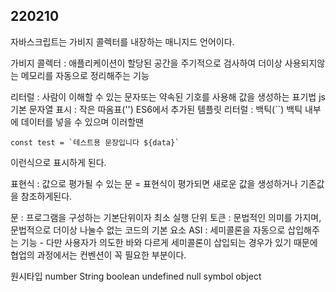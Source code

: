 
## 220210

자바스크립트는 가비지 콜렉터를 내장하는 매니지드 언어이다.

가비지 콜렉터 : 애플리케이션이 할당된 공간을 주기적으로 검사하여 더이상 사용되지않는 메모리를 자동으로 정리해주는 기능

리터럴 : 사람이 이해할 수 있는 문자또는 약속된 기호를 사용해 값을 생성하는 표기법
js 기본 문자열 표시 : 작은 따옴표('')
ES6에서 추가된 템플릿 리터럴 : 백틱(``)
백틱 내부에 데이터를 넣을 수 있으며 이러할땐
```
const test = `테스트용 문장입니다 ${data}`
```
이런식으로 표시하게 된다.

표현식 : 값으로 평가될 수 있는 문
= 표현식이 평가되면 새로운 값을 생성하거나 기존값을 참조하게된다.

문 : 프로그램을 구성하는 기본단위이자 최소 실행 단위
토큰 : 문법적인 의미를 가지며, 문법적으로 더이상 나눌수 없는 코드의 기본 요소
ASI : 세미콜론을 자동으로 삽입해주는 기능 - 다만 사용자가 의도한 바와 다르게 세미콜론이 삽입되는 경우가 있기 때문에 협업의 과정에서는 컨벤션이 꼭 필요한 부분이다.

원시타입
number String boolean undefined null symbol object

 